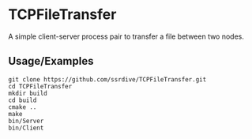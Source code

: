 # TCPFileTransfer

A simple client-server process pair to transfer a file between two nodes.

## Usage/Examples

```shell
git clone https://github.com/ssrdive/TCPFileTransfer.git
cd TCPFileTransfer
mkdir build
cd build
cmake ..
make
bin/Server
bin/Client
```